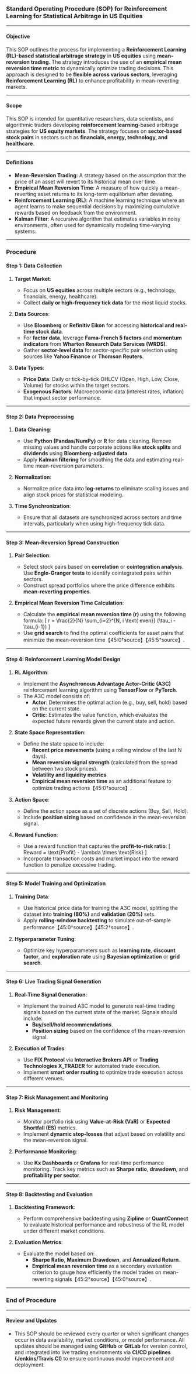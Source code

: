 ### **Standard Operating Procedure (SOP) for Reinforcement Learning for Statistical Arbitrage in US Equities**

---

#### **Objective**
This SOP outlines the process for implementing a **Reinforcement Learning (RL)-based statistical arbitrage strategy** in **US equities** using **mean-reversion trading**. The strategy introduces the use of an **empirical mean reversion time metric** to dynamically optimize trading decisions. This approach is designed to be **flexible across various sectors**, leveraging **Reinforcement Learning (RL)** to enhance profitability in mean-reverting markets.

---

#### **Scope**
This SOP is intended for quantitative researchers, data scientists, and algorithmic traders developing **reinforcement learning**-based arbitrage strategies for **US equity markets**. The strategy focuses on **sector-based stock pairs** in sectors such as **financials, energy, technology, and healthcare**.

---

#### **Definitions**
- **Mean-Reversion Trading**: A strategy based on the assumption that the price of an asset will revert to its historical mean over time.
- **Empirical Mean Reversion Time**: A measure of how quickly a mean-reverting asset returns to its long-term equilibrium after deviating.
- **Reinforcement Learning (RL)**: A machine learning technique where an agent learns to make sequential decisions by maximizing cumulative rewards based on feedback from the environment.
- **Kalman Filter**: A recursive algorithm that estimates variables in noisy environments, often used for dynamically modeling time-varying systems.

---

### **Procedure**

#### **Step 1: Data Collection**
1. **Target Market**:
   - Focus on **US equities** across multiple sectors (e.g., technology, financials, energy, healthcare).
   - Collect **daily or high-frequency tick data** for the most liquid stocks.

2. **Data Sources**:
   - Use **Bloomberg** or **Refinitiv Eikon** for accessing **historical and real-time stock data**.
   - For **factor data**, leverage **Fama-French 5 factors** and **momentum indicators** from **Wharton Research Data Services (WRDS)**.
   - Gather **sector-level data** for sector-specific pair selection using sources like **Yahoo Finance** or **Thomson Reuters**.

3. **Data Types**:
   - **Price Data**: Daily or tick-by-tick OHLCV (Open, High, Low, Close, Volume) for stocks within the target sectors.
   - **Exogenous Factors**: Macroeconomic data (interest rates, inflation) that impact sector performance.

---

#### **Step 2: Data Preprocessing**
1. **Data Cleaning**:
   - Use **Python (Pandas/NumPy)** or **R** for data cleaning. Remove missing values and handle corporate actions like **stock splits** and **dividends** using **Bloomberg-adjusted data**.
   - Apply **Kalman filtering** for smoothing the data and estimating real-time mean-reversion parameters.

2. **Normalization**:
   - Normalize price data into **log-returns** to eliminate scaling issues and align stock prices for statistical modeling.

3. **Time Synchronization**:
   - Ensure that all datasets are synchronized across sectors and time intervals, particularly when using high-frequency tick data.

---

#### **Step 3: Mean-Reversion Spread Construction**
1. **Pair Selection**:
   - Select stock pairs based on **correlation** or **cointegration analysis**. Use **Engle-Granger tests** to identify cointegrated pairs within sectors.
   - Construct spread portfolios where the price difference exhibits **mean-reverting properties**.

2. **Empirical Mean Reversion Time Calculation**:
   - Calculate the **empirical mean reversion time (r)** using the following formula:
     \[
     r = \frac{2}{N} \sum_{i=2}^{N, i \text{ even}} (\tau_i - \tau_{i-1})
     \]
   - Use **grid search** to find the optimal coefficients for asset pairs that minimize the mean-reversion time【45:0†source】【45:5†source】.

---

#### **Step 4: Reinforcement Learning Model Design**
1. **RL Algorithm**:
   - Implement the **Asynchronous Advantage Actor-Critic (A3C)** reinforcement learning algorithm using **TensorFlow** or **PyTorch**.
   - The A3C model consists of:
     - **Actor**: Determines the optimal action (e.g., buy, sell, hold) based on the current state.
     - **Critic**: Estimates the value function, which evaluates the expected future rewards given the current state and action.

2. **State Space Representation**:
   - Define the state space to include:
     - **Recent price movements** (using a rolling window of the last N days).
     - **Mean reversion signal strength** (calculated from the spread between two stock prices).
     - **Volatility and liquidity metrics**.
     - **Empirical mean reversion time** as an additional feature to optimize trading actions【45:0†source】.

3. **Action Space**:
   - Define the action space as a set of discrete actions (Buy, Sell, Hold).
   - Include **position sizing** based on confidence in the mean-reversion signal.

4. **Reward Function**:
   - Use a reward function that captures the **profit-to-risk ratio**:
     \[
     Reward = \text{Profit} - \lambda \times \text{Risk}
     \]
   - Incorporate transaction costs and market impact into the reward function to penalize excessive trading.

---

#### **Step 5: Model Training and Optimization**
1. **Training Data**:
   - Use historical price data for training the A3C model, splitting the dataset into **training (80%)** and **validation (20%)** sets.
   - Apply **rolling-window backtesting** to simulate out-of-sample performance【45:0†source】【45:2†source】.

2. **Hyperparameter Tuning**:
   - Optimize key hyperparameters such as **learning rate**, **discount factor**, and **exploration rate** using **Bayesian optimization** or **grid search**.

---

#### **Step 6: Live Trading Signal Generation**
1. **Real-Time Signal Generation**:
   - Implement the trained A3C model to generate real-time trading signals based on the current state of the market. Signals should include:
     - **Buy/sell/hold recommendations**.
     - **Position sizing** based on the confidence of the mean-reversion signal.

2. **Execution of Trades**:
   - Use **FIX Protocol** via **Interactive Brokers API** or **Trading Technologies X_TRADER** for automated trade execution.
   - Implement **smart order routing** to optimize trade execution across different venues.

---

#### **Step 7: Risk Management and Monitoring**
1. **Risk Management**:
   - Monitor portfolio risk using **Value-at-Risk (VaR)** or **Expected Shortfall (ES)** metrics.
   - Implement **dynamic stop-losses** that adjust based on volatility and the mean-reversion signal.

2. **Performance Monitoring**:
   - Use **Kx Dashboards** or **Grafana** for real-time performance monitoring. Track key metrics such as **Sharpe ratio**, **drawdown**, and **profitability per sector**.

---

#### **Step 8: Backtesting and Evaluation**
1. **Backtesting Framework**:
   - Perform comprehensive backtesting using **Zipline** or **QuantConnect** to evaluate historical performance and robustness of the RL model under different market conditions.

2. **Evaluation Metrics**:
   - Evaluate the model based on:
     - **Sharpe Ratio**, **Maximum Drawdown**, and **Annualized Return**.
     - **Empirical mean reversion time** as a secondary evaluation criterion to gauge how efficiently the model trades on mean-reverting signals【45:2†source】【45:0†source】.

---

### **End of Procedure**

---

#### **Review and Updates**
- This SOP should be reviewed every quarter or when significant changes occur in data availability, market conditions, or model performance. All updates should be managed using **GitHub** or **GitLab** for version control, and integrated into live trading environments via **CI/CD pipelines (Jenkins/Travis CI)** to ensure continuous model improvement and deployment.